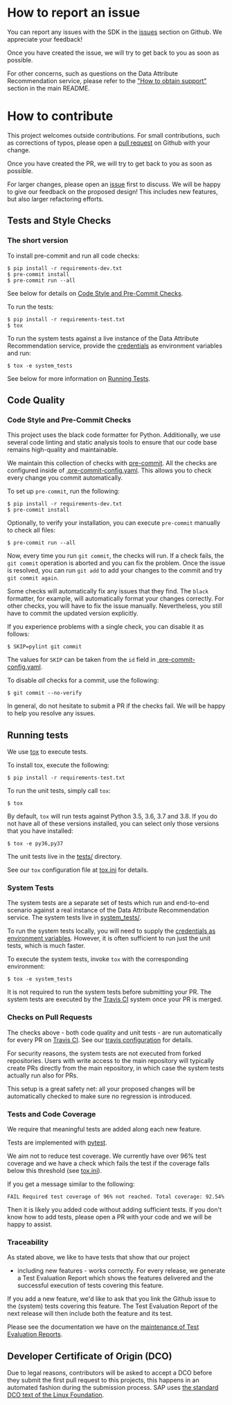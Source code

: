 # How to report an issue

You can report any issues with the SDK in the
[issues] section on Github. We appreciate your feedback!

Once you have created the issue, we will try to get back to
you as soon as possible.

For other concerns, such as questions on the Data Attribute
Recommendation service, please refer to the
["How to obtain support"][support] section in the main README.

[issues]: https://github.com/SAP/data-attribute-recommendation-python-sdk
[support]: https://github.com/SAP/data-attribute-recommendation-python-sdk/blob/master/README.md#how-to-obtain-support

# How to contribute

This project welcomes outside contributions. For small contributions, such
as corrections of typos, please open a [pull request] on Github with your
change.

[pull request]: https://github.com/SAP/data-attribute-recommendation-python-sdk/compare

Once you have created the PR, we will try to get back to
you as soon as possible.

For larger changes, please open an [issue][issues] first to discuss. We will be happy
to give our feedback on the proposed design! This includes new features, but also
larger refactoring efforts.

## Tests and Style Checks

### The short version

To install pre-commit and run all code checks:

```shell script
$ pip install -r requirements-dev.txt
$ pre-commit install
$ pre-commit run --all
```

See below for details on
[Code Style and Pre-Commit Checks](#code-style-and-pre-commit-checks).

To run the tests:

```shell script
$ pip install -r requirements-test.txt
$ tox
```

To run the system tests against a live instance of the Data Attribute Recommendation
service, provide the [credentials] as environment variables and run:

```shell script
$ tox -e system_tests
```

See below for more information on [Running Tests](#running-tests).

## Code Quality

### Code Style and Pre-Commit Checks

This project uses the black code formatter for Python. Additionally, we use
several code linting and static analysis tools to ensure that our code base
remains high-quality and maintainable.

We maintain this collection of checks with [pre-commit]. All the checks are
configured inside of [.pre-commit-config.yaml]. This allows you to check every
change you commit automatically.

[pre-commit]: https://pre-commit.com/
[.pre-commit-config.yaml]: https://github.com/SAP/data-attribute-recommendation-python-sdk/blob/master/.pre-commit-config.yaml

To set up `pre-commit`, run the following:

```shell script
$ pip install -r requirements-dev.txt
$ pre-commit install
```

Optionally, to verify your installation, you can execute `pre-commit`
manually to check all files:

```shell script
$ pre-commit run --all
```

Now, every time you run `git commit`, the checks will run. If a check fails,
the `git commit` operation is aborted and you can fix the problem. Once the issue
is resolved, you can run `git add` to add your changes to the commit
and try `git commit again`.

Some checks will automatically fix any issues that they find. The `black` formatter,
for example, will automatically format your changes correctly. For other checks,
you will have to fix the issue manually. Nevertheless,
you still have to commit the updated version explicitly.

If you experience problems with a single check, you can disable it as follows:

```shell script
$ SKIP=pylint git commit
```

The values for `SKIP` can be taken from the `id` field in [.pre-commit-config.yaml].

To disable *all* checks for a commit, use the following:

```shell script
$ git commit --no-verify
```

In general, do not hesitate to submit a PR if the checks fail. We will be happy to
help you resolve any issues.

## Running tests

We use [tox] to execute tests.

[tox]: https://tox.readthedocs.io/en/latest/

To install tox, execute the following:

```shell script
$ pip install -r requirements-test.txt
```

To run the unit tests, simply call `tox`:

```shell script
$ tox
```

By default, `tox` will run tests against Python 3.5, 3.6, 3.7 and 3.8.
If you do not have all of these versions installed, you can select only
those versions that you have installed:

```shell script
$ tox -e py36,py37
```

The unit tests live in the [tests/] directory.

[tests/]: https://github.com/SAP/data-attribute-recommendation-python-sdk/tree/master/tests

See our `tox` configuration file at [tox.ini] for details.

[tox.ini]: https://github.com/SAP/data-attribute-recommendation-python-sdk/blob/master/tox.ini

### System Tests

The system tests are a separate set of tests which run and end-to-end scenario against
a real instance of the Data Attribute Recommendation service. The system tests
live in [system_tests/].

[system_tests/]: https://github.com/SAP/data-attribute-recommendation-python-sdk/tree/master/system_tests

To run the system tests locally, you will need to supply the [credentials as
environment variables][credentials]. However, it is often sufficient to run just the
unit tests, which is much faster.

To execute the system tests, invoke `tox` with the corresponding environment:

```shell script
$ tox -e system_tests
```

It is not required to run the system tests before submitting your PR.  The system tests
are executed by the [Travis CI] system once your PR is merged.

[credentials]: https://github.com/SAP/data-attribute-recommendation-python-sdk/blob/f3883f2b56efefb704b0af58811261b4cb6d9b87/system_tests/conftest.py#L17

### Checks on Pull Requests

The checks above - both code quality and unit tests - are run automatically
for every PR on [Travis CI]. See our [travis configuration] for details.

For security reasons, the system tests are not executed from forked repositories.
Users with write access to the main repository will typically create PRs directly from
the main repository, in which case the system tests actually run also for PRs.

[Travis CI]: https://travis-ci.com/github/SAP/data-attribute-recommendation-python-sdk
[travis configuration]: https://github.com/SAP/data-attribute-recommendation-python-sdk/blob/master/.travis.yml

This setup is a great safety net: all your proposed changes will be automatically
checked to make sure no regression is introduced.

### Tests and Code Coverage

We require that meaningful tests are added along each new feature.

Tests are implemented with [pytest].

[pytest]: https://docs.pytest.org/en/stable/

We aim not to reduce test coverage. We currently have over 96% test coverage
and we have a check which fails the test if the coverage falls
below this threshold (see [tox.ini]).

If you get a message similar to the following:

```
FAIL Required test coverage of 96% not reached. Total coverage: 92.54%
```

Then it is likely you added code without adding sufficient tests. If you don't know
how to add tests, please open a PR with your code and we will be happy to assist.

### Traceability

As stated above, we like to have tests that show that our project
- including new features - works correctly. For every release, we generate
a Test Evaluation Report which shows the features delivered and the successful
execution of tests covering this feature.

If you add a new feature, we'd like to ask that you link the Github issue to
the (system) tests covering this feature. The Test Evaluation Report of the next
release will then include both the feature and its test.

Please see the documentation we have on the [maintenance of Test Evaluation Reports].

[maintenance of Test Evaluation Reports]: https://data-attribute-recommendation-python-sdk.readthedocs.io/en/latest/traceability.html

## Developer Certificate of Origin (DCO)

Due to legal reasons, contributors will be asked to accept a DCO before they submit
the first pull request to this projects, this happens in an automated fashion during
the submission process. SAP uses
[the standard DCO text of the Linux Foundation](https://developercertificate.org/).